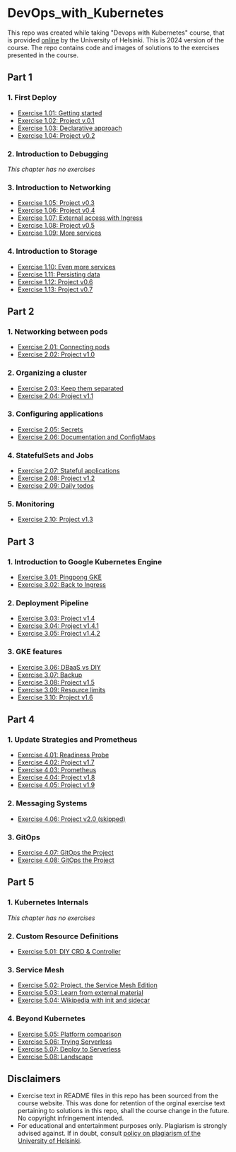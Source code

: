 # DevOps_with_Kubernetes

This repo was created while taking "Devops with Kubernetes" course, that is provided [online](https://devopswithkubernetes.com/) by the University of Helsinki. This is 2024 version of the course. The repo contains code and images of solutions to the exercises presented in the course.

## Part 1

### 1. First Deploy

- [Exercise 1.01: Getting started](https://github.com/VikSil/DevOps_with_Kubernetes/tree/trunk/Part1/Exercise_1.01)
- [Exercise 1.02: Project v.0.1](https://github.com/VikSil/DevOps_with_Kubernetes/tree/trunk/Part1/Exercise_1.02)
- [Exercise 1.03: Declarative approach](https://github.com/VikSil/DevOps_with_Kubernetes/tree/trunk/Part1/Exercise_1.03)
- [Exercise 1.04: Project v0.2](https://github.com/VikSil/DevOps_with_Kubernetes/tree/trunk/Part1/Exercise_1.04)

### 2. Introduction to Debugging

*This chapter has no exercises*

### 3. Introduction to Networking

- [Exercise 1.05: Project v0.3](https://github.com/VikSil/DevOps_with_Kubernetes/tree/trunk/Part1/Exercise_1.05)
- [Exercise 1.06: Project v0.4](https://github.com/VikSil/DevOps_with_Kubernetes/tree/trunk/Part1/Exercise_1.06)
- [Exercise 1.07: External access with Ingress](https://github.com/VikSil/DevOps_with_Kubernetes/tree/trunk/Part1/Exercise_1.07)
- [Exercise 1.08: Project v0.5](https://github.com/VikSil/DevOps_with_Kubernetes/tree/trunk/Part1/Exercise_1.08)
- [Exercise 1.09: More services](https://github.com/VikSil/DevOps_with_Kubernetes/tree/trunk/Part1/Exercise_1.09)

### 4. Introduction to Storage

- [Exercise 1.10: Even more services](https://github.com/VikSil/DevOps_with_Kubernetes/tree/trunk/Part1/Exercise_1.10)
- [Exercise 1.11: Persisting data](https://github.com/VikSil/DevOps_with_Kubernetes/tree/trunk/Part1/Exercise_1.11)
- [Exercise 1.12: Project v0.6](https://github.com/VikSil/DevOps_with_Kubernetes/tree/trunk/Part1/Exercise_1.12)
- [Exercise 1.13: Project v0.7](https://github.com/VikSil/DevOps_with_Kubernetes/tree/trunk/Part1/Exercise_1.13)


## Part 2

### 1. Networking between pods

- [Exercise 2.01: Connecting pods](https://github.com/VikSil/DevOps_with_Kubernetes/tree/trunk/Part2/Exercise_2.01)
- [Exercise 2.02: Project v1.0](https://github.com/VikSil/DevOps_with_Kubernetes/tree/trunk/Part2/Exercise_2.02)

### 2. Organizing a cluster

- [Exercise 2.03: Keep them separated](https://github.com/VikSil/DevOps_with_Kubernetes/tree/trunk/Part2/Exercise_2.03)
- [Exercise 2.04: Project v1.1](https://github.com/VikSil/DevOps_with_Kubernetes/tree/trunk/Part2/Exercise_2.04)

### 3. Configuring applications

- [Exercise 2.05: Secrets](https://github.com/VikSil/DevOps_with_Kubernetes/tree/trunk/Part2/Exercise_2.05)
- [Exercise 2.06: Documentation and ConfigMaps](https://github.com/VikSil/DevOps_with_Kubernetes/tree/trunk/Part2/Exercise_2.06)

### 4. StatefulSets and Jobs

- [Exercise 2.07: Stateful applications](https://github.com/VikSil/DevOps_with_Kubernetes/tree/trunk/Part2/Exercise_2.07)
- [Exercise 2.08: Project v1.2](https://github.com/VikSil/DevOps_with_Kubernetes/tree/trunk/Part2/Exercise_2.08)
- [Exercise 2.09: Daily todos](https://github.com/VikSil/DevOps_with_Kubernetes/tree/trunk/Part2/Exercise_2.09)

### 5. Monitoring

- [Exercise 2.10: Project v1.3](https://github.com/VikSil/DevOps_with_Kubernetes/tree/trunk/Part2/Exercise_2.10)


## Part 3

### 1. Introduction to Google Kubernetes Engine

- [Exercise 3.01: Pingpong GKE](https://github.com/VikSil/DevOps_with_Kubernetes/tree/trunk/Part3/Exercise_3.01)
- [Exercise 3.02: Back to Ingress](https://github.com/VikSil/DevOps_with_Kubernetes/tree/trunk/Part3/Exercise_3.02)

### 2. Deployment Pipeline

- [Exercise 3.03: Project v1.4](https://github.com/VikSil/DevOps_with_Kubernetes/tree/trunk/Part3/Exercise_3.03)
- [Exercise 3.04: Project v1.4.1](https://github.com/VikSil/DevOps_with_Kubernetes/tree/trunk/Part3/Exercise_3.04)
- [Exercise 3.05: Project v1.4.2](https://github.com/VikSil/DevOps_with_Kubernetes/tree/trunk/Part3/Exercise_3.05)

### 3. GKE features

- [Exercise 3.06: DBaaS vs DIY](https://github.com/VikSil/DevOps_with_Kubernetes/tree/trunk/Part3/Exercise_3.06)
- [Exercise 3.07: Backup](https://github.com/VikSil/DevOps_with_Kubernetes/tree/trunk/Part3/Exercise_3.07)
- [Exercise 3.08: Project v1.5](https://github.com/VikSil/DevOps_with_Kubernetes/tree/trunk/Part3/Exercise_3.08)
- [Exercise 3.09: Resource limits](https://github.com/VikSil/DevOps_with_Kubernetes/tree/trunk/Part3/Exercise_3.09)
- [Exercise 3.10: Project v1.6](https://github.com/VikSil/DevOps_with_Kubernetes/tree/trunk/Part3/Exercise_3.10)

## Part 4

### 1. Update Strategies and Prometheus

- [Exercise 4.01: Readiness Probe](https://github.com/VikSil/DevOps_with_Kubernetes/tree/trunk/Part4/Exercise_4.01)
- [Exercise 4.02: Project v1.7](https://github.com/VikSil/DevOps_with_Kubernetes/tree/trunk/Part4/Exercise_4.02)
- [Exercise 4.03: Prometheus](https://github.com/VikSil/DevOps_with_Kubernetes/tree/trunk/Part4/Exercise_4.03)
- [Exercise 4.04: Project v1.8](https://github.com/VikSil/DevOps_with_Kubernetes/tree/trunk/Part4/Exercise_4.04)
- [Exercise 4.05: Project v1.9](https://github.com/VikSil/DevOps_with_Kubernetes/tree/trunk/Part4/Exercise_4.05)

### 2. Messaging Systems

- [Exercise 4.06: Project v2.0 (skipped)](https://github.com/VikSil/DevOps_with_Kubernetes/tree/trunk/Part4/Exercise_4.06)

### 3. GitOps

- [Exercise 4.07: GitOps the Project](https://github.com/VikSil/DevOps_with_Kubernetes/tree/trunk/Part4/Exercise_4.07)
- [Exercise 4.08: GitOps the Project](https://github.com/VikSil/DevOps_with_Kubernetes/tree/trunk/Part4/Exercise_4.08)


## Part 5

### 1. Kubernetes Internals

*This chapter has no exercises*

### 2. Custom Resource Definitions

- [Exercise 5.01: DIY CRD & Controller](https://github.com/VikSil/DevOps_with_Kubernetes/tree/trunk/Part5/Exercise_5.01)

### 3. Service Mesh

- [Exercise 5.02: Project, the Service Mesh Edition](https://github.com/VikSil/DevOps_with_Kubernetes/tree/trunk/Part5/Exercise_5.02)
- [Exercise 5.03: Learn from external material](https://github.com/VikSil/DevOps_with_Kubernetes/tree/trunk/Part5/Exercise_5.03)
- [Exercise 5.04: Wikipedia with init and sidecar](https://github.com/VikSil/DevOps_with_Kubernetes/tree/trunk/Part5/Exercise_5.04)

### 4. Beyond Kubernetes

- [Exercise 5.05: Platform comparison](https://github.com/VikSil/DevOps_with_Kubernetes/tree/trunk/Part5/Exercise_5.05)
- [Exercise 5.06: Trying Serverless](https://github.com/VikSil/DevOps_with_Kubernetes/tree/trunk/Part5/Exercise_5.06)
- [Exercise 5.07: Deploy to Serverless](https://github.com/VikSil/DevOps_with_Kubernetes/tree/trunk/Part5/Exercise_5.07)
- [Exercise 5.08: Landscape](https://github.com/VikSil/DevOps_with_Kubernetes/tree/trunk/Part5/Exercise_5.08)

## Disclaimers

* Exercise text in README files in this repo has been sourced from the course website. This was done for retention of the orginal exercise text pertaining to solutions in this repo, shall the course change in the future. No copyright infringement intended.
* For educational and entertainment purposes only. Plagiarism is strongly advised against. If in doubt, consult [policy on plagiarism of the University of Helsinki](https://studies.helsinki.fi/instructions/article/what-cheating-and-plagiarism).